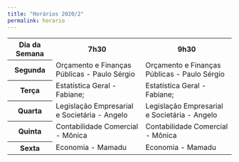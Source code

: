 ```yaml
---
title: "Horários 2020/2"
permalink: horario
---
```


<table style="width:100%" "font-size:4vw">
  <tr>
    <th>Dia da Semana</th>
    <th>7h30</th>
    <th>9h30</th>
  </tr>
  <tr>
    <th>Segunda</th>
    <td>Orçamento e Finanças Públicas - Paulo Sérgio</td>
    <td>Orçamento e Finanças Públicas - Paulo Sérgio</td>
  </tr>
  <tr>
    <th>Terça</th>
    <td>Estatística Geral - Fabiane;</td>
    <td>Estatística Geral - Fabiane;</td>
  </tr>
  <tr>
    <th>Quarta</th>
    <td>Legislação Empresarial e Societária - Angelo</td>
    <td>Legislação Empresarial e Societária - Angelo</td>
  </tr>
    <tr>
    <th>Quinta</th>
    <td>Contabilidade Comercial - Mônica</td>
    <td>Contabilidade Comercial - Mônica</td>
  </tr>
    <tr>
    <th>Sexta</th>
    <td>Economia - Mamadu</td>
    <td>Economia - Mamadu</td>
  </tr>
</table>
